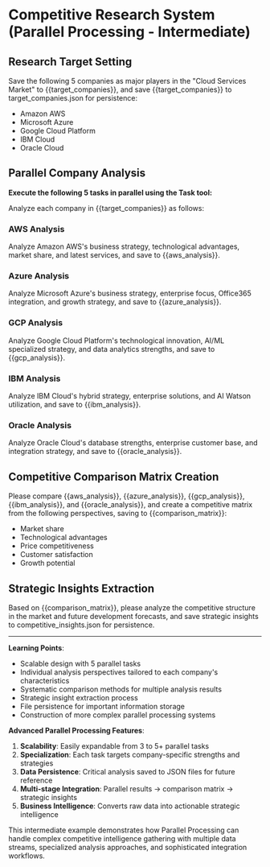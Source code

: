 # Competitive Research System (Parallel Processing - Intermediate)

## Research Target Setting
Save the following 5 companies as major players in the "Cloud Services Market" to {{target_companies}}, and save {{target_companies}} to target_companies.json for persistence:
- Amazon AWS
- Microsoft Azure  
- Google Cloud Platform
- IBM Cloud
- Oracle Cloud

## Parallel Company Analysis
**Execute the following 5 tasks in parallel using the Task tool:**

Analyze each company in {{target_companies}} as follows:

### AWS Analysis
Analyze Amazon AWS's business strategy, technological advantages, market share, and latest services, and save to {{aws_analysis}}.

### Azure Analysis  
Analyze Microsoft Azure's business strategy, enterprise focus, Office365 integration, and growth strategy, and save to {{azure_analysis}}.

### GCP Analysis
Analyze Google Cloud Platform's technological innovation, AI/ML specialized strategy, and data analytics strengths, and save to {{gcp_analysis}}.

### IBM Analysis
Analyze IBM Cloud's hybrid strategy, enterprise solutions, and AI Watson utilization, and save to {{ibm_analysis}}.

### Oracle Analysis
Analyze Oracle Cloud's database strengths, enterprise customer base, and integration strategy, and save to {{oracle_analysis}}.

## Competitive Comparison Matrix Creation
Please compare {{aws_analysis}}, {{azure_analysis}}, {{gcp_analysis}}, {{ibm_analysis}}, and {{oracle_analysis}}, and create a competitive matrix from the following perspectives, saving to {{comparison_matrix}}:
- Market share
- Technological advantages
- Price competitiveness
- Customer satisfaction
- Growth potential

## Strategic Insights Extraction
Based on {{comparison_matrix}}, please analyze the competitive structure in the market and future development forecasts, and save strategic insights to competitive_insights.json for persistence.

---

**Learning Points**:
- Scalable design with 5 parallel tasks
- Individual analysis perspectives tailored to each company's characteristics
- Systematic comparison methods for multiple analysis results
- Strategic insight extraction process
- File persistence for important information storage
- Construction of more complex parallel processing systems

**Advanced Parallel Processing Features**:
1. **Scalability**: Easily expandable from 3 to 5+ parallel tasks
2. **Specialization**: Each task targets company-specific strengths and strategies
3. **Data Persistence**: Critical analysis saved to JSON files for future reference
4. **Multi-stage Integration**: Parallel results → comparison matrix → strategic insights
5. **Business Intelligence**: Converts raw data into actionable strategic intelligence

This intermediate example demonstrates how Parallel Processing can handle complex competitive intelligence gathering with multiple data streams, specialized analysis approaches, and sophisticated integration workflows.